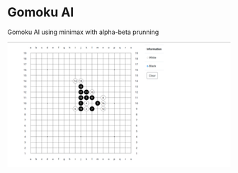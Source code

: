 # Gomoku AI

Gomoku AI using minimax with alpha-beta prunning

<p align="center"><img width="800" src="./screenshot.png"></p>
